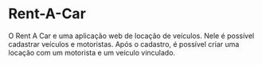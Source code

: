 # Rent-A-Car
O Rent A Car e uma aplicação web de locação de veículos. Nele é possível cadastrar veículos e motoristas. Após o cadastro, é possível criar uma locação com um motorista e um veículo vinculado.
